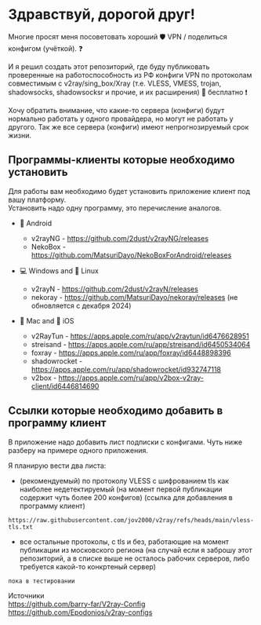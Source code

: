 # Здравствуй, дорогой друг!  
Многие просят меня посоветовать хороший 🛡️ VPN / поделиться конфигом (учёткой). ❓  
  
И я решил создать этот репозиторий, где буду публиковать проверенные на работоспособность из РФ конфиги VPN по протоколам совместимым с v2ray/sing_box/Xray (т.е. VLESS, VMESS, trojan, shadowsocks, shadowsocksr и прочие, и их расширения) 💯 бесплатно ❗  
  
Хочу обратить внимание, что какие-то сервера (конфиги) будут нормально работать у одного провайдера, но могут не работать у другого. Так же все сервера (конфиги) имеют непрогнозируемый срок жизни. 

## Программы-клиенты которые необходимо установить  
Для работы вам необходимо будет установить приложение клиент под вашу платформу.  
Установить надо одну программу, это перечисление аналогов.  
  
- 🤖 Android  
  - v2rayNG - https://github.com/2dust/v2rayNG/releases  
  - NekoBox - https://github.com/MatsuriDayo/NekoBoxForAndroid/releases  

- 💻 Windows and 🐧 Linux  
  - v2rayN - https://github.com/2dust/v2rayN/releases  
  - nekoray - https://github.com/MatsuriDayo/nekoray/releases (не обновляется с декабря 2024)  

- 🍎 Mac and 📱 iOS  
  - v2RayTun - https://apps.apple.com/ru/app/v2raytun/id6476628951  
  - streisand - https://apps.apple.com/ru/app/streisand/id6450534064  
  - foxray - https://apps.apple.com/ru/app/foxray/id6448898396  
  - shadowrocket - https://apps.apple.com/ru/app/shadowrocket/id932747118  
  - v2box - https://apps.apple.com/ru/app/v2box-v2ray-client/id6446814690  


## Ссылки которые необходимо добавить в программу клиент
В приложение надо добавить лист подписки с конфигами. Чуть ниже разберу на примере одного приложения.  
  
Я планирую вести два листа:
- (рекомендуемый) по протоколу VLESS с шифрованием tls как наиболее недетектируемый
  (на момент первой публикации содержит чуть более 200 конфигов)
  (ссылка для добавления в программу клиент)  
```
https://raw.githubusercontent.com/jov2000/v2ray/refs/heads/main/vless-tls.txt
```
- все остальные протоколы, с tls и без, работающие на момент публикации из московского региона (на случай если я заброшу этот репозиторий, а в списке выше не осталось рабочих серверов, либо требуется какой-то конкртеный сервер)  
```
пока в тестировании
```


Источники  
https://github.com/barry-far/V2ray-Config  
https://github.com/Epodonios/v2ray-configs  
